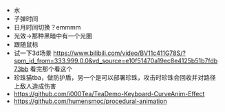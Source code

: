 + 水
+ 子弹时间
+ 日月时间切换？emmmm
+ 光效->那种黑暗中有一个光圈
+ 跟随鼠标
+ 试一下3d场景
https://www.bilibili.com/video/BV11c411G78S/?spm_id_from=333.999.0.0&vd_source=e10f51470a19ec8e4125b51b7fdb73bb  看完那个看这个
+ 珍珠猫tba，做防护盾，另一个是可以部署珍珠，攻击时珍珠会回收并对路径上敌人造成伤害
+ https://github.com/i000Tea/TeaDemo-Keyboard-CurveAnim-Effect
+ https://github.com/humensmoc/procedural-animation